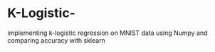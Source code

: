 # K-Logistic-
implementing k-logistic regression on MNIST data using Numpy and comparing accuracy with sklearn
